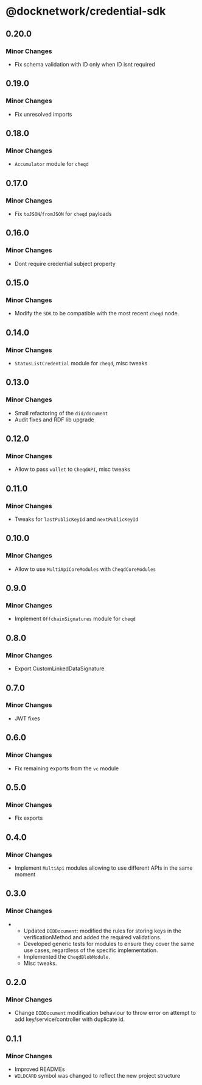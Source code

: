 # @docknetwork/credential-sdk

## 0.20.0

### Minor Changes

- Fix schema validation with ID only when ID isnt required

## 0.19.0

### Minor Changes

- Fix unresolved imports

## 0.18.0

### Minor Changes

- `Accumulator` module for `cheqd`

## 0.17.0

### Minor Changes

- Fix `toJSON`/`fromJSON` for `cheqd` payloads

## 0.16.0

### Minor Changes

- Dont require credential subject property

## 0.15.0

### Minor Changes

- Modify the `SDK` to be compatible with the most recent `cheqd` node.

## 0.14.0

### Minor Changes

- `StatusListCredential` module for `cheqd`, misc tweaks

## 0.13.0

### Minor Changes

- Small refactoring of the `did/document`
- Audit fixes and RDF lib upgrade

## 0.12.0

### Minor Changes

- Allow to pass `wallet` to `CheqdAPI`, misc tweaks

## 0.11.0

### Minor Changes

- Tweaks for `lastPublicKeyId` and `nextPublicKeyId`

## 0.10.0

### Minor Changes

- Allow to use `MultiApiCoreModules` with `CheqdCoreModules`

## 0.9.0

### Minor Changes

- Implement `OffchainSignatures` module for `cheqd`

## 0.8.0

### Minor Changes

- Export CustomLinkedDataSignature

## 0.7.0

### Minor Changes

- JWT fixes

## 0.6.0

### Minor Changes

- Fix remaining exports from the `vc` module

## 0.5.0

### Minor Changes

- Fix exports

## 0.4.0

### Minor Changes

- Implement `MultiApi` modules allowing to use different APIs in the same moment

## 0.3.0

### Minor Changes

- - Updated `DIDDocument`: modified the rules for storing keys in the verificationMethod and added the required validations.
  - Developed generic tests for modules to ensure they cover the same use cases, regardless of the specific implementation.
  - Implemented the `CheqdBlobModule`.
  - Misc tweaks.

## 0.2.0

### Minor Changes

- Change `DIDDocument` modification behaviour to throw error on attempt to add key/service/controller with duplicate id.

## 0.1.1

### Minor Changes

- Improved READMEs
- `WILDCARD` symbol was changed to reflect the new project structure
